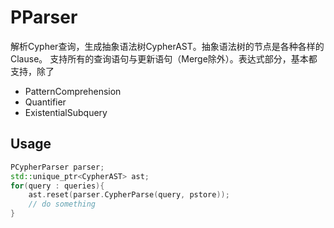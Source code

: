 # PParser
解析Cypher查询，生成抽象语法树CypherAST。抽象语法树的节点是各种各样的Clause。
支持所有的查询语句与更新语句（Merge除外）。表达式部分，基本都支持，除了
+ PatternComprehension 
+ Quantifier
+ ExistentialSubquery

## Usage

```cpp
PCypherParser parser;
std::unique_ptr<CypherAST> ast;
for(query : queries){
    ast.reset(parser.CypherParse(query, pstore));
    // do something
}

```
